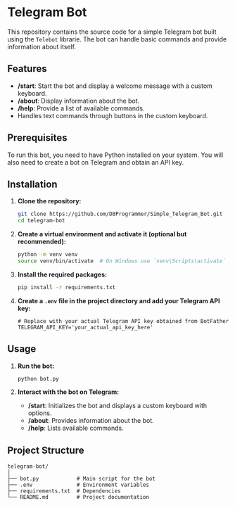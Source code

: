 # Telegram Bot

This repository contains the source code for a simple Telegram bot built using the `Telebot` librarie. The bot can handle basic commands and provide information about itself.

## Features

- **/start**: Start the bot and display a welcome message with a custom keyboard.
- **/about**: Display information about the bot.
- **/help**: Provide a list of available commands.
- Handles text commands through buttons in the custom keyboard.

## Prerequisites

To run this bot, you need to have Python installed on your system. You will also need to create a bot on Telegram and obtain an API key.

## Installation

1. **Clone the repository:**

    ```sh
    git clone https://github.com/D8Programmer/Simple_Telegram_Bot.git
    cd telegram-bot
    ```

2. **Create a virtual environment and activate it (optional but recommended):**

    ```sh
    python -m venv venv
    source venv/bin/activate  # On Windows use `venv\Scripts\activate`
    ```

3. **Install the required packages:**

    ```sh
    pip install -r requirements.txt
    ```

4. **Create a `.env` file in the project directory and add your Telegram API key:**

    ```plaintext
    # Replace with your actual Telegram API key obtained from BotFather
    TELEGRAM_API_KEY='your_actual_api_key_here'
    ```

## Usage

1. **Run the bot:**

    ```sh
    python bot.py
    ```

2. **Interact with the bot on Telegram:**

    - **/start**: Initializes the bot and displays a custom keyboard with options.
    - **/about**: Provides information about the bot.
    - **/help**: Lists available commands.

## Project Structure

```plaintext
telegram-bot/
│
├── bot.py            # Main script for the bot
├── .env              # Environment variables
├── requirements.txt  # Dependencies
└── README.md         # Project documentation

